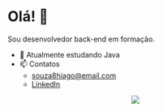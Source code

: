 # Olá! 👋
Sou desenvolvedor back-end em formação.

- 🔭 Atualmente estudando Java
- 📫 Contatos
   * souza8hiago@email.com
   * [LinkedIn](https://www.linkedin.com/in/hiago-souza-dev)
<p align="center">
  <a href="https://skillicons.dev">
    <img src="https://skillicons.dev/icons?i=java,python,git,html,css,javascript" />
  </a>
</p>

